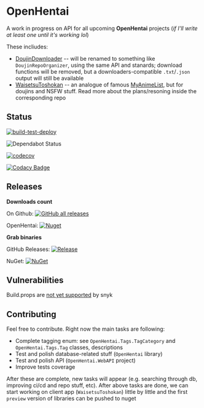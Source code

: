 # OpenHentai

A work in progress on API for all upcoming **OpenHentai** projects (*if I'll write at least one until it's working lol*)

These incliudes:

- [DoujinDownloader](https://github.com/Gigas002/DoujinDownloader) -- will be renamed to something like `DoujinRepoOrganizer`, using the same API and stanards; download functions will be removed, but a downloaders-compatible `.txt`/`.json` output will still be available
- [WaisetsuToshokan](https://github.com/Gigas002/WaisetsuToshokan) -- an analogue of famous [MyAnimeList](https://myanimelist.net), but for doujins and NSFW stuff. Read more about the plans/resoning inside the corresponding repo

## Status

[![build-test-deploy](https://github.com/Gigas002/OpenHentai/actions/workflows/build-test-deploy.yml/badge.svg)](https://github.com/Gigas002/OpenHentai/actions/workflows/build-test-deploy.yml)

![Dependabot Status](https://flat.badgen.net/github/dependabot/Gigas002/OpenHentai)

[![codecov](https://codecov.io/github/Gigas002/OpenHentai/branch/master/graph/badge.svg)](https://codecov.io/github/Gigas002/OpenHentai)

[![Codacy Badge](https://app.codacy.com/project/badge/Grade/0830b8500252474481805631e4984392)](https://app.codacy.com/gh/Gigas002/OpenHentai/dashboard)

## Releases

**Downloads count**

On Github: [![GitHub all releases](https://img.shields.io/github/downloads/Gigas002/OpenHentai/total)](https://github.com/Gigas002/OpenHentai/releases)

OpenHentai: [![Nuget](https://img.shields.io/nuget/dt/OpenHentai)](https://www.nuget.org/packages/OpenHentai/)

**Grab binaries**

GitHub Releases: [![Release](https://img.shields.io/github/release/Gigas002/OpenHentai.svg)](https://github.com/Gigas002/OpenHentai/releases/latest)

NuGet: [![NuGet](https://img.shields.io/nuget/v/OpenHentai.svg)](https://www.nuget.org/packages/OpenHentai/)

## Vulnerabilities

Build.props are [not yet supported](https://docs.snyk.io/guides/snyk-for-.net-developers#not-supported-in-.net) by snyk

## Contributing

Feel free to contribute. Right now the main tasks are following:

- Complete tagging enum: see `OpenHentai.Tags.TagCategory` and `OpenHentai.Tags.Tag` classes, descriptions
- Test and polish database-related stuff (`OpenHentai` library)
- Test and polish API (`OpenHentai.WebAPI` project)
- Improve tests coverage

After these are complete, new tasks will appear (e.g. searching through db, improving ci/cd and repo stuff, etc). After above tasks are done, we can start working on client app (`WaisetsuToshokan`) little by little and the first `preview` version of libraries can be pushed to nuget
